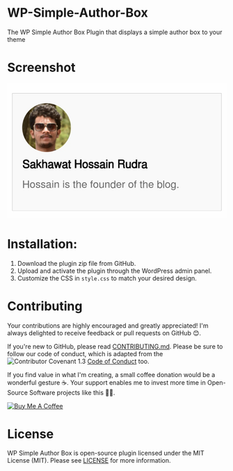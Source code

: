# WP-Simple-Author-Box
The WP Simple Author Box Plugin that displays a simple author box to your theme

# Screenshot
![Screenshot](screenshot.jpg "screenshot")
# Installation:

1. Download the plugin zip file from GitHub.
2. Upload and activate the plugin through the WordPress admin panel.
3. Customize the CSS in `style.css` to match your desired design.

# Contributing

Your contributions are highly encouraged and greatly appreciated! I'm always delighted to receive feedback or pull requests on GitHub 😊.

If you're new to GitHub, please read [CONTRIBUTING.md](CONTRIBUTING.md).  Please be sure to follow our code of conduct, which is adapted from the  ![Contributor Covenant 1.3](https://img.shields.io/badge/Contributor%20Covenant-2.0-4baaaa.svg) [Code of Conduct](CODE_OF_CONDUCT.md) too. 

If you find value in what I'm creating, a small coffee donation would be a wonderful gesture ☕. Your support enables me to invest more time in Open-Source Software projects like this 🙌🏻.

<a href="https://www.buymeacoffee.com/shrudra" target="_blank"><img src="https://www.buymeacoffee.com/assets/img/custom_images/orange_img.png" alt="Buy Me A Coffee" style="height: auto !important;width: auto !important;" ></a>

# License

WP Simple Author Box is open-source plugin licensed under the MIT License (MIT). Please see [LICENSE](LICENSE) for more information.
